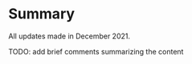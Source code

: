 Summary
===============================

All updates made in December 2021.

TODO: add brief comments summarizing the content
